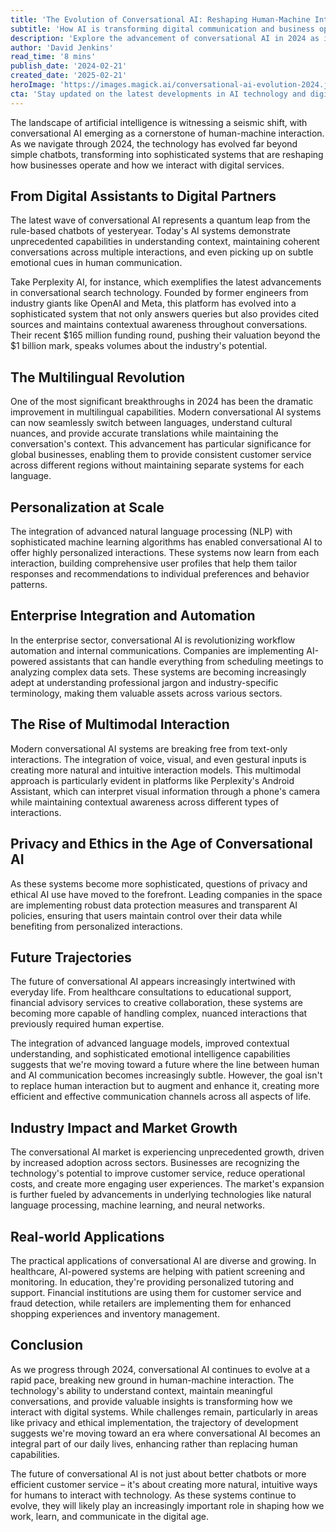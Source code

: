 ```yaml
---
title: 'The Evolution of Conversational AI: Reshaping Human-Machine Interaction in 2024'
subtitle: 'How AI is transforming digital communication and business operations'
description: 'Explore the advancement of conversational AI in 2024 as it evolves into sophisticated systems reshaping business operations and human-machine interaction. Discover breakthroughs in multilingual capabilities, personalization, and multimodal interaction, while considering the privacy and ethical implications of this technological revolution.'
author: 'David Jenkins'
read_time: '8 mins'
publish_date: '2024-02-21'
created_date: '2025-02-21'
heroImage: 'https://images.magick.ai/conversational-ai-evolution-2024.jpg'
cta: 'Stay updated on the latest developments in AI technology and digital transformation by following us on LinkedIn. Join our community of tech enthusiasts and industry professionals shaping the future of human-machine interaction.'
---
```


The landscape of artificial intelligence is witnessing a seismic shift, with conversational AI emerging as a cornerstone of human-machine interaction. As we navigate through 2024, the technology has evolved far beyond simple chatbots, transforming into sophisticated systems that are reshaping how businesses operate and how we interact with digital services.

## From Digital Assistants to Digital Partners

The latest wave of conversational AI represents a quantum leap from the rule-based chatbots of yesteryear. Today's AI systems demonstrate unprecedented capabilities in understanding context, maintaining coherent conversations across multiple interactions, and even picking up on subtle emotional cues in human communication.

Take Perplexity AI, for instance, which exemplifies the latest advancements in conversational search technology. Founded by former engineers from industry giants like OpenAI and Meta, this platform has evolved into a sophisticated system that not only answers queries but also provides cited sources and maintains contextual awareness throughout conversations. Their recent $165 million funding round, pushing their valuation beyond the $1 billion mark, speaks volumes about the industry's potential.

## The Multilingual Revolution

One of the most significant breakthroughs in 2024 has been the dramatic improvement in multilingual capabilities. Modern conversational AI systems can now seamlessly switch between languages, understand cultural nuances, and provide accurate translations while maintaining the conversation's context. This advancement has particular significance for global businesses, enabling them to provide consistent customer service across different regions without maintaining separate systems for each language.

## Personalization at Scale

The integration of advanced natural language processing (NLP) with sophisticated machine learning algorithms has enabled conversational AI to offer highly personalized interactions. These systems now learn from each interaction, building comprehensive user profiles that help them tailor responses and recommendations to individual preferences and behavior patterns.

## Enterprise Integration and Automation

In the enterprise sector, conversational AI is revolutionizing workflow automation and internal communications. Companies are implementing AI-powered assistants that can handle everything from scheduling meetings to analyzing complex data sets. These systems are becoming increasingly adept at understanding professional jargon and industry-specific terminology, making them valuable assets across various sectors.

## The Rise of Multimodal Interaction

Modern conversational AI systems are breaking free from text-only interactions. The integration of voice, visual, and even gestural inputs is creating more natural and intuitive interaction models. This multimodal approach is particularly evident in platforms like Perplexity's Android Assistant, which can interpret visual information through a phone's camera while maintaining contextual awareness across different types of interactions.

## Privacy and Ethics in the Age of Conversational AI

As these systems become more sophisticated, questions of privacy and ethical AI use have moved to the forefront. Leading companies in the space are implementing robust data protection measures and transparent AI policies, ensuring that users maintain control over their data while benefiting from personalized interactions.

## Future Trajectories

The future of conversational AI appears increasingly intertwined with everyday life. From healthcare consultations to educational support, financial advisory services to creative collaboration, these systems are becoming more capable of handling complex, nuanced interactions that previously required human expertise.

The integration of advanced language models, improved contextual understanding, and sophisticated emotional intelligence capabilities suggests that we're moving toward a future where the line between human and AI communication becomes increasingly subtle. However, the goal isn't to replace human interaction but to augment and enhance it, creating more efficient and effective communication channels across all aspects of life.

## Industry Impact and Market Growth

The conversational AI market is experiencing unprecedented growth, driven by increased adoption across sectors. Businesses are recognizing the technology's potential to improve customer service, reduce operational costs, and create more engaging user experiences. The market's expansion is further fueled by advancements in underlying technologies like natural language processing, machine learning, and neural networks.

## Real-world Applications

The practical applications of conversational AI are diverse and growing. In healthcare, AI-powered systems are helping with patient screening and monitoring. In education, they're providing personalized tutoring and support. Financial institutions are using them for customer service and fraud detection, while retailers are implementing them for enhanced shopping experiences and inventory management.

## Conclusion

As we progress through 2024, conversational AI continues to evolve at a rapid pace, breaking new ground in human-machine interaction. The technology's ability to understand context, maintain meaningful conversations, and provide valuable insights is transforming how we interact with digital systems. While challenges remain, particularly in areas like privacy and ethical implementation, the trajectory of development suggests we're moving toward an era where conversational AI becomes an integral part of our daily lives, enhancing rather than replacing human capabilities.

The future of conversational AI is not just about better chatbots or more efficient customer service – it's about creating more natural, intuitive ways for humans to interact with technology. As these systems continue to evolve, they will likely play an increasingly important role in shaping how we work, learn, and communicate in the digital age.